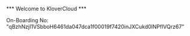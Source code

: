 *** Welcome to KloverCloud ***

On-Boarding No: &#34;qBzhNzjI1VSbboH6461da047dca1f00019f7420inJXCukd0lNPflVQrz67&#34;
